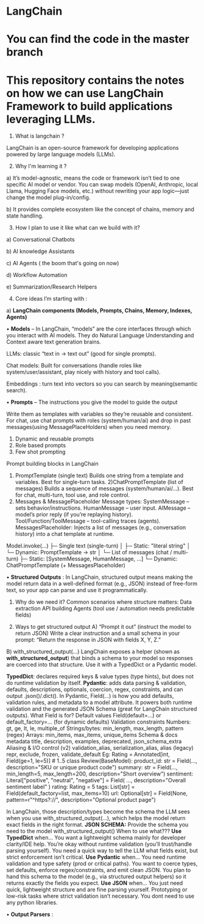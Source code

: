 # LangChain
# You can find the code in the master branch
# This repository contains the notes on how we can use LangChain Framework to build applications leveraging LLMs.

1. What is langchain ?

 LangChain is an open-source framework for developing applications powered by large language models (LLMs).

2. Why I'm learning it ?

a) It’s model-agnostic,  means the code or framework isn’t tied to one specific AI model or vendor. You can swap models (OpenAI, Anthropic, local Llama, Hugging Face models, etc.) without rewriting your app logic—just change the model plug-in/config.

b) It provides complete ecosystem like the concept of chains, memory and state handling.

3. How I plan to use it like what can we build with it?

a) Conversational Chatbots

b) AI knowledge Assistants

c) AI Agents ( the boom that's going on now)

d) Workflow Automation

e) Summarization/Research Helpers

4. Core ideas I’m starting with :

a) **LangChain components (Models, Prompts, Chains, Memory, Indexes, Agents)**

 • **Models** – In LangChain, “models” are the core interfaces through which you interact with AI models. They do Natural Language Understanding and Context aware text generation brains.

LLMs: classic “text in → text out” (good for single prompts).

Chat models: Built for conversations (handle roles like system/user/assistant, play nicely with history and tool calls).

Embeddings : turn text into vectors so you can search by meaning(semantic search).

 • **Prompts** – The instructions you give the model to guide the output

Write them as templates with variables so they’re reusable and consistent.
For chat, use chat prompts with roles (system/human/ai) and drop in past messages(using MessagePlaceHolders) when you need memory.
1. Dynamic and reusable prompts
2. Role based prompts
3. Few shot prompting

Prompt building blocks in LangChain
1) PromptTemplate (single text)
Builds one string from a template and variables.
Best for single-turn tasks.
2)ChatPromptTemplate (list of messages)
Builds a sequence of messages (system/human/ai/…).
Best for chat, multi-turn, tool use, and role control.
3) Messages & MessagePlaceholder
Message types:
SystemMessage – sets behavior/instructions.
HumanMessage – user input.
AIMessage – model’s prior reply (if you’re replaying history).
Tool/Function/ToolMessage – tool-calling traces (agents).
MessagesPlaceholder: Injects a list of messages (e.g., conversation history) into a chat template at runtime.

Model.invoke(...)
├─ Single text (single-turn)
│  ├─ Static: "literal string"
│  └─ Dynamic: PromptTemplate → str
│
└─ List of messages (chat / multi-turn)
   ├─ Static: [SystemMessage, HumanMessage, ...]
   └─ Dynamic: ChatPromptTemplate (+ MessagesPlaceholder)

   • **Structured Outputs** : In LangChain, structured output means making the model return data in a well-defined format (e.g., JSON) instead of free-form text, so your app can parse and use it programmatically.
1) Why do we need it?
Common scenarios where structure matters:
Data extraction
API building
Agents (tool use / automation needs predictable fields)

2) Ways to get structured output
A) “Prompt it out” (instruct the model to return JSON)
Write a clear instruction and a small schema in your prompt:
“Return the response in JSON with fields X, Y, Z.”

B) with_structured_output(...)
LangChain exposes a helper (shown as **with_structured_output**) that binds a schema to your model so responses are coerced into that structure. Use it with a TypedDict or a Pydantic model.

**TypedDict**: declares required keys & value types (type hints), but does not do runtime validation by itself.
**Pydantic**: adds data parsing & validation, defaults, descriptions, optionals, coercion, regex, constraints, and can output .json()/.dict().
In Pydantic, Field(...) is how you add defaults, validation rules, and metadata to a model attribute. It powers both runtime validation and the generated JSON Schema (great for LangChain structured outputs).
What Field is for?
  Default values
  Field(default=...) or default_factory=... (for dynamic defaults)
Validation constraints
  Numbers: gt, ge, lt, le, multiple_of
  Strings/bytes: min_length, max_length, pattern (regex)
  Arrays: min_items, max_items, unique_items
  Schema & docs metadata
  title, description, examples, deprecated, json_schema_extra
Aliasing & I/O control (v2)
  validation_alias, serialization_alias, alias (legacy)
  repr, exclude, frozen, validate_default
  Eg:
Rating = Annotated[int, Field(ge=1, le=5)]  # 1..5
class Review(BaseModel):
    product_id: str = Field(..., description="SKU or unique product code")
    summary: str = Field(..., min_length=5, max_length=200, description="Short overview")
    sentiment: Literal["positive", "neutral", "negative"] = Field(
        ..., description="Overall sentiment label"
    )
    rating: Rating = 5
    tags: List[str] = Field(default_factory=list, max_items=10)
    url: Optional[str] = Field(None, pattern=r"^https?://", description="Optional product page")
    
In LangChain, those description/types become the schema the LLM sees when you use with_structured_output(...), which helps the model return exact fields in the right format.
**JSON SCHEMA:** Provide the schema you need to the model with_structured_output()
When to use what???
**Use** **TypedDict** when…
You want a lightweight schema mainly for developer clarity/IDE help.
You’re okay without runtime validation (you’ll trust/handle parsing yourself).
You need a quick way to tell the LLM what fields exist, but strict enforcement isn’t critical.
**Use** **Pydantic** when…
You need runtime validation and type safety (prod or critical paths).
You want to coerce types, set defaults, enforce regex/constraints, and emit clean JSON.
You plan to hand this schema to the model (e.g., via structured output helpers) so it returns exactly the fields you expect.
**Use** **JSON** when…
You just need quick, lightweight structure and are fine parsing yourself.
Prototyping or low-risk tasks where strict validation isn’t necessary.
You dont need to use any python libraries.

   • **Output Parsers** :
   
